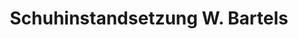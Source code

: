 ---
title: "Schuhinstandsetzung W. Bartels"
url: /goslar/schuhinstandsetzung-w-bartels/
shop: Schuhe
---